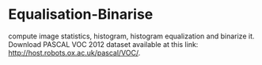 # Equalisation-Binarise
compute image statistics, histogram, histogram equalization and binarize it.
Download PASCAL VOC 2012 dataset available at this link: http://host.robots.ox.ac.uk/pascal/VOC/.
